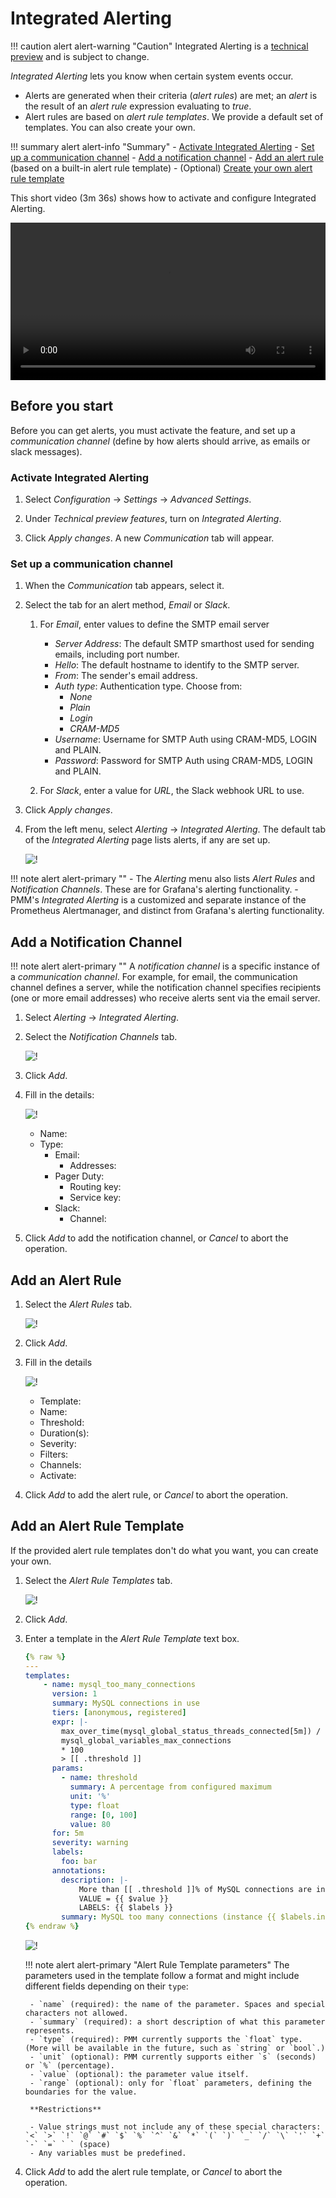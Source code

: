 # Integrated Alerting

!!! caution alert alert-warning "Caution"
    Integrated Alerting is a [technical preview](../details/glossary.md#technical-preview) and is subject to change.

*Integrated Alerting* lets you know when certain system events occur.

- Alerts are generated when their criteria (*alert rules*) are met; an *alert* is the result of an *alert rule* expression evaluating to *true*.
- Alert rules are based on *alert rule templates*. We provide a default set of templates. You can also create your own.

!!! summary alert alert-info "Summary"
    - [Activate Integrated Alerting](#activate-integrated-alerting)
    - [Set up a communication channel](#set-up-a-communication-channel)
    - [Add a notification channel](#add-a-notification-channel)
    - [Add an alert rule](#add-an-alert-rule) (based on a built-in alert rule template)
    - (Optional) [Create your own alert rule template](#add-an-alert-rule-template)

This short video (3m 36s) shows how to activate and configure Integrated Alerting.

<video width="100%" controls>
  <source src="../_images/Integrated-Alerting.mp4" type="video/mp4">
  Your browser does not support playing this video.
</video>

## Before you start

Before you can get alerts, you must activate the feature, and set up a *communication channel* (define by how alerts should arrive, as emails or slack messages).

### Activate Integrated Alerting

1. Select <i class="uil uil-cog"></i> *Configuration* → <i class="uil uil-setting"></i> *Settings* → *Advanced Settings*.

1. Under *Technical preview features*, turn on *Integrated Alerting*.

1. Click *Apply changes*. A new *Communication* tab will appear.

### Set up a communication channel

1. When the *Communication* tab appears, select it.

1. Select the tab for an alert method, *Email* or *Slack*.

    1. For *Email*, enter values to define the SMTP email server

        - *Server Address*: The default SMTP smarthost used for sending emails, including port number.
        - *Hello*: The default hostname to identify to the SMTP server.
        - *From*: The sender's email address.
        - *Auth type*: Authentication type. Choose from:
            - *None*
            - *Plain*
            - *Login*
            - *CRAM-MD5*
        - *Username*: Username for SMTP Auth using CRAM-MD5, LOGIN and PLAIN.
        - *Password*: Password for SMTP Auth using CRAM-MD5, LOGIN and PLAIN.

    1. For *Slack*, enter a value for *URL*, the Slack webhook URL to use.

1. Click *Apply changes*.

1. From the left menu, select <i class="uil uil-bell"></i> *Alerting* → <i class="uil uil-list-ul"></i> *Integrated Alerting*. The default tab of the *Integrated Alerting* page lists alerts, if any are set up.

    ![!](../_images/PMM_Integrated_Alerting_Alerts.jpg)

!!! note alert alert-primary ""
    - The *Alerting* menu also lists <i class="uil uil-list-ul"></i> *Alert Rules* and <i class="uil uil-comment-alt-share"></i> *Notification Channels*. These are for Grafana's alerting functionality.
    - PMM's *Integrated Alerting* is a customized and separate instance of the Prometheus Alertmanager, and distinct from Grafana's alerting functionality.

## Add a Notification Channel

!!! note alert alert-primary ""
    A *notification channel* is a specific instance of a *communication channel*. For example, for email, the communication channel defines a server, while the notification channel specifies recipients (one or more email addresses) who receive alerts sent via the email server.

1. Select <i class="uil uil-bell"></i> *Alerting* → <i class="uil uil-list-ul"></i> *Integrated Alerting*.

1. Select the *Notification Channels* tab.

    ![!](../_images/PMM_Integrated_Alerting_Notification_Channels.jpg)

1. Click <i class="uil uil-plus-square"></i> *Add*.

1. Fill in the details:

    ![!](../_images/PMM_Integrated_Alerting_Notification_Channels_Add_Form.jpg)

    - Name:
    - Type:
        - Email:
            - Addresses:
        - Pager Duty:
            - Routing key:
            - Service key:
        - Slack:
            - Channel:

1. Click *Add* to add the notification channel, or *Cancel* to abort the operation.

## Add an Alert Rule

1. Select the *Alert Rules* tab.

    ![!](../_images/PMM_Integrated_Alerting_Alert_Rules.jpg)

1. Click <i class="uil uil-plus-square"></i> *Add*.

1. Fill in the details

    ![!](../_images/PMM_Integrated_Alerting_Alert_Rules_Add_Form.jpg)

    - Template:
    - Name:
    - Threshold:
    - Duration(s):
    - Severity:
    - Filters:
    - Channels:
    - Activate:

1. Click *Add* to add the alert rule, or *Cancel* to abort the operation.

## Add an Alert Rule Template

If the provided alert rule templates don't do what you want, you can create your own.

1. Select the *Alert Rule Templates* tab.

    ![!](../_images/PMM_Integrated_Alerting_Alert_Rule_Templates.jpg)

1. Click <i class="uil uil-plus-square"></i> *Add*.

1. Enter a template in the *Alert Rule Template* text box.

    ```yaml
    {% raw %}
    ---
    templates:
        - name: mysql_too_many_connections
          version: 1
          summary: MySQL connections in use
          tiers: [anonymous, registered]
          expr: |-
            max_over_time(mysql_global_status_threads_connected[5m]) / ignoring (job)
            mysql_global_variables_max_connections
            * 100
            > [[ .threshold ]]
          params:
            - name: threshold
              summary: A percentage from configured maximum
              unit: '%'
              type: float
              range: [0, 100]
              value: 80
          for: 5m
          severity: warning
          labels:
            foo: bar
          annotations:
            description: |-
                More than [[ .threshold ]]% of MySQL connections are in use on {{ $labels.instance }}
                VALUE = {{ $value }}
                LABELS: {{ $labels }}
            summary: MySQL too many connections (instance {{ $labels.instance }})
    {% endraw %}
    ```

    ![!](../_images/PMM_Integrated_Alerting_Alert_Rule_Templates_Add_Form.jpg)

    !!! note alert alert-primary "Alert Rule Template parameters"
        The parameters used in the template follow a format and might include different fields depending on their `type`:

        - `name` (required): the name of the parameter. Spaces and special characters not allowed.
        - `summary` (required): a short description of what this parameter represents.
        - `type` (required): PMM currently supports the `float` type. (More will be available in the future, such as `string` or `bool`.)
        - `unit` (optional): PMM currently supports either `s` (seconds) or `%` (percentage).
        - `value` (optional): the parameter value itself.
        - `range` (optional): only for `float` parameters, defining the boundaries for the value.

        **Restrictions**

        - Value strings must not include any of these special characters: `<` `>` `!` `@` `#` `$` `%` `^` `&` `*` `(` `)` `_` `/` `\` `'` `+` `-` `=` ` ` (space)
        - Any variables must be predefined.

1. Click *Add* to add the alert rule template, or *Cancel* to abort the operation.
